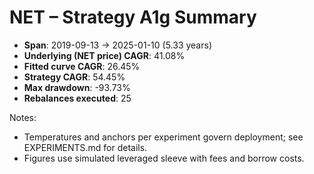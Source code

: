 # NET – Strategy A1g Summary

- **Span**: 2019-09-13 → 2025-01-10 (5.33 years)
- **Underlying (NET price) CAGR**: 41.08%
- **Fitted curve CAGR**: 26.45%
- **Strategy CAGR**: 54.45%
- **Max drawdown**: -93.73%
- **Rebalances executed**: 25

Notes:

- Temperatures and anchors per experiment govern deployment; see EXPERIMENTS.md for details.
- Figures use simulated leveraged sleeve with fees and borrow costs.
